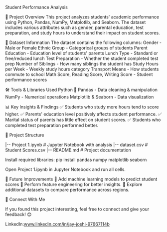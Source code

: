 Student Performance Analysis

📌 Project Overview
This project analyzes students' academic performance using Python, Pandas, NumPy, Matplotlib, and Seaborn. The dataset includes various attributes such as gender, parental education, test preparation, and study hours to understand their impact on student scores.

📂 Dataset Information
The dataset contains the following columns:
Gender - Male or Female
Ethnic Group - Categorical groups of students
Parent Education - Education level of students' parents
Lunch Type - Standard or free/reduced lunch
Test Preparation - Whether the student completed test prep
Number of Siblings - How many siblings the student has
Study Hours per Week - Weekly study hours category
Transport Means - How students commute to school
Math Score, Reading Score, Writing Score - Student performance scores

🛠️ Tools & Libraries Used
Python 🐍
Pandas - Data cleaning & manipulation
NumPy - Numerical operations
Matplotlib & Seaborn - Data visualization

📊 Key Insights & Findings
✅ Students who study more hours tend to score higher.
✅ Parents' education level positively affects student performance.
✅ Marital status of parents has little effect on student scores.
✅ Students who completed test preparation performed better.

📁 Project Structure

|-- Project 1.ipynb  # Jupyter Notebook with analysis
|-- dataset.csv      # Student Scores.csv
|-- README.md        # Project documentation

Install required libraries:
pip install pandas numpy matplotlib seaborn

Open Project 1.ipynb in Jupyter Notebook and run all cells.

📌 Future Improvements
🔹 Add machine learning models to predict student scores
🔹 Perform feature engineering for better insights.
🔹 Explore additional datasets to compare performance across regions.

📢 Connect With Me

If you found this project interesting, feel free to connect and give your feedback! 😊

LinkedIn:www.linkedin.com/in/jay-joshi-97667114b

